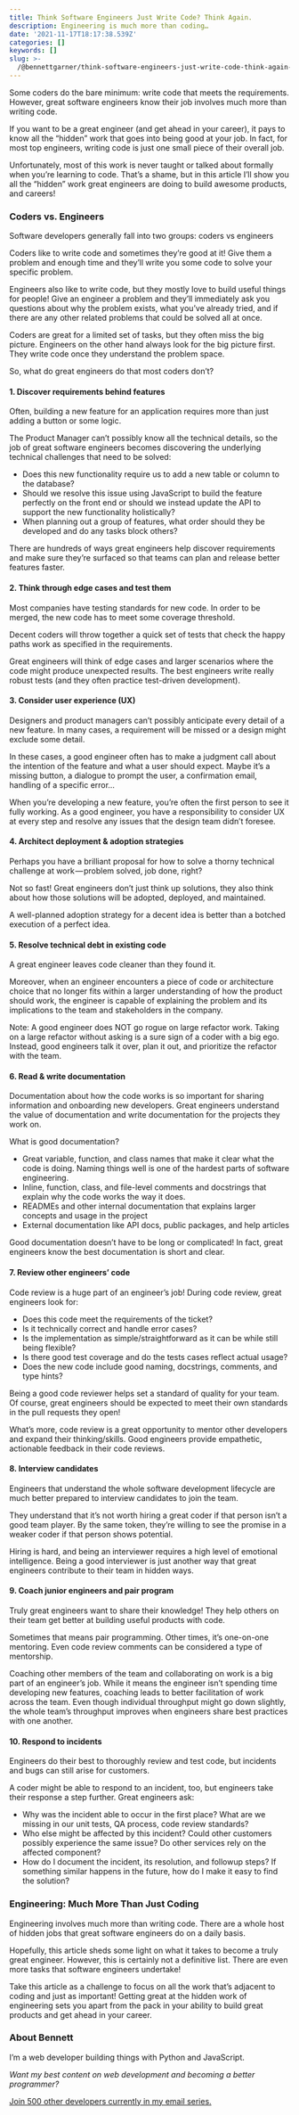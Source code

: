 ```yaml
---
title: Think Software Engineers Just Write Code? Think Again.
description: Engineering is much more than coding…
date: '2021-11-17T18:17:38.539Z'
categories: []
keywords: []
slug: >-
  /@bennettgarner/think-software-engineers-just-write-code-think-again-aa9efeb0876f
---
```


Some coders do the bare minimum: write code that meets the requirements. However, great software engineers know their job involves much more than writing code.

If you want to be a great engineer (and get ahead in your career), it pays to know all the “hidden” work that goes into being good at your job. In fact, for most top engineers, writing code is just one small piece of their overall job.

Unfortunately, most of this work is never taught or talked about formally when you’re learning to code. That’s a shame, but in this article I’ll show you all the “hidden” work great engineers are doing to build awesome products, and careers!

### Coders vs. Engineers

Software developers generally fall into two groups: coders vs engineers

Coders like to write code and sometimes they’re good at it! Give them a problem and enough time and they’ll write you some code to solve your specific problem.

Engineers also like to write code, but they mostly love to build useful things for people! Give an engineer a problem and they’ll immediately ask you questions about why the problem exists, what you’ve already tried, and if there are any other related problems that could be solved all at once.

Coders are great for a limited set of tasks, but they often miss the big picture. Engineers on the other hand always look for the big picture first. They write code once they understand the problem space.

So, what do great engineers do that most coders don’t?

#### 1\. Discover requirements behind features

Often, building a new feature for an application requires more than just adding a button or some logic.

The Product Manager can’t possibly know all the technical details, so the job of great software engineers becomes discovering the underlying technical challenges that need to be solved:

*   Does this new functionality require us to add a new table or column to the database?
*   Should we resolve this issue using JavaScript to build the feature perfectly on the front end or should we instead update the API to support the new functionality holistically?
*   When planning out a group of features, what order should they be developed and do any tasks block others?

There are hundreds of ways great engineers help discover requirements and make sure they’re surfaced so that teams can plan and release better features faster.

#### 2\. Think through edge cases and test them

Most companies have testing standards for new code. In order to be merged, the new code has to meet some coverage threshold.

Decent coders will throw together a quick set of tests that check the happy paths work as specified in the requirements.

Great engineers will think of edge cases and larger scenarios where the code might produce unexpected results. The best engineers write really robust tests (and they often practice test-driven development).

#### 3\. Consider user experience (UX)

Designers and product managers can’t possibly anticipate every detail of a new feature. In many cases, a requirement will be missed or a design might exclude some detail.

In these cases, a good engineer often has to make a judgment call about the intention of the feature and what a user should expect. Maybe it’s a missing button, a dialogue to prompt the user, a confirmation email, handling of a specific error…

When you’re developing a new feature, you’re often the first person to see it fully working. As a good engineer, you have a responsibility to consider UX at every step and resolve any issues that the design team didn’t foresee.

#### 4\. Architect deployment & adoption strategies

Perhaps you have a brilliant proposal for how to solve a thorny technical challenge at work — problem solved, job done, right?

Not so fast! Great engineers don’t just think up solutions, they also think about how those solutions will be adopted, deployed, and maintained.

A well-planned adoption strategy for a decent idea is better than a botched execution of a perfect idea.

#### 5\. Resolve technical debt in existing code

A great engineer leaves code cleaner than they found it.

Moreover, when an engineer encounters a piece of code or architecture choice that no longer fits within a larger understanding of how the product should work, the engineer is capable of explaining the problem and its implications to the team and stakeholders in the company.

Note: A good engineer does NOT go rogue on large refactor work. Taking on a large refactor without asking is a sure sign of a coder with a big ego. Instead, good engineers talk it over, plan it out, and prioritize the refactor with the team.

#### 6\. Read & write documentation

Documentation about how the code works is so important for sharing information and onboarding new developers. Great engineers understand the value of documentation and write documentation for the projects they work on.

What is good documentation?

*   Great variable, function, and class names that make it clear what the code is doing. Naming things well is one of the hardest parts of software engineering.
*   Inline, function, class, and file-level comments and docstrings that explain why the code works the way it does.
*   READMEs and other internal documentation that explains larger concepts and usage in the project
*   External documentation like API docs, public packages, and help articles

Good documentation doesn’t have to be long or complicated! In fact, great engineers know the best documentation is short and clear.

#### 7\. Review other engineers’ code

Code review is a huge part of an engineer’s job! During code review, great engineers look for:

*   Does this code meet the requirements of the ticket?
*   Is it technically correct and handle error cases?
*   Is the implementation as simple/straightforward as it can be while still being flexible?
*   Is there good test coverage and do the tests cases reflect actual usage?
*   Does the new code include good naming, docstrings, comments, and type hints?

Being a good code reviewer helps set a standard of quality for your team. Of course, great engineers should be expected to meet their own standards in the pull requests they open!

What’s more, code review is a great opportunity to mentor other developers and expand their thinking/skills. Good engineers provide empathetic, actionable feedback in their code reviews.

#### 8\. Interview candidates

Engineers that understand the whole software development lifecycle are much better prepared to interview candidates to join the team.

They understand that it’s not worth hiring a great coder if that person isn’t a good team player. By the same token, they’re willing to see the promise in a weaker coder if that person shows potential.

Hiring is hard, and being an interviewer requires a high level of emotional intelligence. Being a good interviewer is just another way that great engineers contribute to their team in hidden ways.

#### 9\. Coach junior engineers and pair program

Truly great engineers want to share their knowledge! They help others on their team get better at building useful products with code.

Sometimes that means pair programming. Other times, it’s one-on-one mentoring. Even code review comments can be considered a type of mentorship.

Coaching other members of the team and collaborating on work is a big part of an engineer’s job. While it means the engineer isn’t spending time developing new features, coaching leads to better facilitation of work across the team. Even though individual throughput might go down slightly, the whole team’s throughput improves when engineers share best practices with one another.

#### 10\. Respond to incidents

Engineers do their best to thoroughly review and test code, but incidents and bugs can still arise for customers.

A coder might be able to respond to an incident, too, but engineers take their response a step further. Great engineers ask:

*   Why was the incident able to occur in the first place? What are we missing in our unit tests, QA process, code review standards?
*   Who else might be affected by this incident? Could other customers possibly experience the same issue? Do other services rely on the affected component?
*   How do I document the incident, its resolution, and followup steps? If something similar happens in the future, how do I make it easy to find the solution?

### Engineering: Much More Than Just Coding

Engineering involves much more than writing code. There are a whole host of hidden jobs that great software engineers do on a daily basis.

Hopefully, this article sheds some light on what it takes to become a truly great engineer. However, this is certainly not a definitive list. There are even more tasks that software engineers undertake!

Take this article as a challenge to focus on all the work that’s adjacent to coding and just as important! Getting great at the hidden work of engineering sets you apart from the pack in your ability to build great products and get ahead in your career.

### About Bennett

I’m a web developer building things with Python and JavaScript.

_Want my best content on web development and becoming a better programmer?_

[Join 500 other developers currently in my email series.](https://sunny-architect-5371.ck.page/0a60026a5d)
